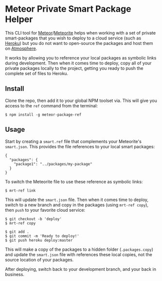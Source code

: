 # Meteor Private Smart Package Helper

This CLI tool for [Meteor](http://meteor.com/)/[Meteorite](http://oortcloud.github.com/meteorite/)
helps when working with a set of private smart-packages
that you wish to deploy to a cloud service
(such as [Heroku](https://github.com/oortcloud/heroku-buildpack-meteorite))
but you do not want to open-source the packages and host them
on [Atmosphere](https://atmosphere.meteor.com/).

It works by allowing you to reference your local packages as symbolic links during development.
Then when it comes time to deploy, copy all of your private packages locally to the
project, getting you ready to push the complete set of files to Heroku.


## Install

Clone the repo, then add it to your global NPM toolset via.
This will give you access to the `ref` command from the terminal:

    $ npm install -g meteor-package-ref


## Usage

Start by creating a `smart.ref` file that complements your Meteorite's `smart.json`.
This provides the file references to your local smart packages:

    {
      "packages": {
        "package1": "../packages/my-package"
      }
    }

To switch the Meteorite file to use these reference as symbolic links:

    $ mrt-ref link

This will update the `smart.json` file.  Then when it comes time to deploy, switch to a new branch
and copy in the packages (using `mrt-ref copy`), then `push` to your favorite cloud service:

    $ git checkout -b 'deploy'
    $ mrt-ref copy

    $ git add .
    $ git commit -m 'Ready to deploy!'
    $ git push heroku deploy:master

This will make a copy of the packages to a hidden folder (`.packages.copy`) and update the `smart.json` file
with references these local copies, not the source location of your packages.

After deploying, switch back to your development branch, and your back in business.





